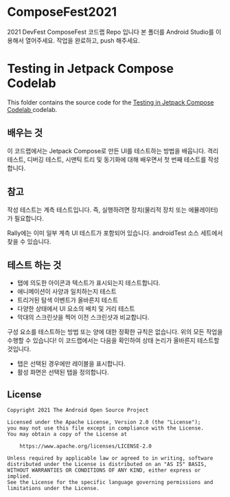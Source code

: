 # ComposeFest2021
2021 DevFest ComposeFest 코드랩 Repo 입니다
본 폴더를 Android Studio를 이용해서 열어주세요.
작업을 완료하고, push 해주세요.

# Testing in Jetpack Compose Codelab

This folder contains the source code for the
[Testing in Jetpack Compose Codelab ](https://developer.android.com/codelabs/jetpack-compose-testing)
codelab.

## 배우는 것

이 코드랩에서는 Jetpack Compose로 만든 UI를 테스트하는 방법을 배웁니다. 격리 테스트, 디버깅 테스트, 시맨틱 트리 및 동기화에 대해 배우면서 첫 번째 테스트를 작성합니다.


## 참고

작성 테스트는 계측 테스트입니다. 즉, 실행하려면 장치(물리적 장치 또는 에뮬레이터)가 필요합니다.

Rally에는 이미 일부 계측 UI 테스트가 포함되어 있습니다. androidTest 소스 세트에서 찾을 수 있습니다.

## 테스트 하는 것

- 탭에 의도한 아이콘과 텍스트가 표시되는지 테스트합니다.
- 애니메이션이 사양과 일치하는지 테스트
- 트리거된 탐색 이벤트가 올바른지 테스트
- 다양한 상태에서 UI 요소의 배치 및 거리 테스트
- 막대의 스크린샷을 찍어 이전 스크린샷과 비교합니다.

구성 요소를 테스트하는 방법 또는 양에 대한 정확한 규칙은 없습니다. 위의 모든 작업을 수행할 수 있습니다! 이 코드랩에서는 다음을 확인하여 상태 논리가 올바른지 테스트할 것입니다.

- 탭은 선택된 경우에만 레이블을 표시합니다.
- 활성 화면은 선택된 탭을 정의합니다.


## License
```
Copyright 2021 The Android Open Source Project

Licensed under the Apache License, Version 2.0 (the "License");
you may not use this file except in compliance with the License.
You may obtain a copy of the License at

    https://www.apache.org/licenses/LICENSE-2.0

Unless required by applicable law or agreed to in writing, software
distributed under the License is distributed on an "AS IS" BASIS,
WITHOUT WARRANTIES OR CONDITIONS OF ANY KIND, either express or implied.
See the License for the specific language governing permissions and
limitations under the License.
```
